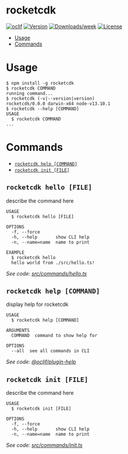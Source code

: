 rocketcdk
=========



[![oclif](https://img.shields.io/badge/cli-oclif-brightgreen.svg)](https://oclif.io)
[![Version](https://img.shields.io/npm/v/rocketcdk.svg)](https://npmjs.org/package/rocketcdk)
[![Downloads/week](https://img.shields.io/npm/dw/rocketcdk.svg)](https://npmjs.org/package/rocketcdk)
[![License](https://img.shields.io/npm/l/rocketcdk.svg)](https://github.com/EdwinRad/rocketcdk/blob/master/package.json)

<!-- toc -->
* [Usage](#usage)
* [Commands](#commands)
<!-- tocstop -->
# Usage
<!-- usage -->
```sh-session
$ npm install -g rocketcdk
$ rocketcdk COMMAND
running command...
$ rocketcdk (-v|--version|version)
rocketcdk/0.0.0 darwin-x64 node-v13.10.1
$ rocketcdk --help [COMMAND]
USAGE
  $ rocketcdk COMMAND
...
```
<!-- usagestop -->
# Commands
<!-- commands -->
* [`rocketcdk help [COMMAND]`](#rocketcdk-help-command)
* [`rocketcdk init [FILE]`](#rocketcdk-init-file)

## `rocketcdk hello [FILE]`

describe the command here

```
USAGE
  $ rocketcdk hello [FILE]

OPTIONS
  -f, --force
  -h, --help       show CLI help
  -n, --name=name  name to print

EXAMPLE
  $ rocketcdk hello
  hello world from ./src/hello.ts!
```

_See code: [src/commands/hello.ts](https://github.com/EdwinRad/rocketcdk/blob/v0.0.0/src/commands/hello.ts)_

## `rocketcdk help [COMMAND]`

display help for rocketcdk

```
USAGE
  $ rocketcdk help [COMMAND]

ARGUMENTS
  COMMAND  command to show help for

OPTIONS
  --all  see all commands in CLI
```

_See code: [@oclif/plugin-help](https://github.com/oclif/plugin-help/blob/v3.1.0/src/commands/help.ts)_

## `rocketcdk init [FILE]`

describe the command here

```
USAGE
  $ rocketcdk init [FILE]

OPTIONS
  -f, --force
  -h, --help       show CLI help
  -n, --name=name  name to print
```

_See code: [src/commands/init.ts](https://github.com/EdwinRad/rocketcdk/blob/v0.0.0/src/commands/init.ts)_
<!-- commandsstop -->
